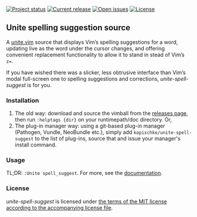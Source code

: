 [![Project status][badge-status]][vimscripts]
[![Current release][badge-release]][releases]
[![Open issues][badge-issues]][issues]
[![License][badge-license]][license]

## Unite spelling suggestion source

A [unite.vim][unite] source that displays Vim’s spelling suggestions for a word, updating live as the word under the cursor changes, and offering convenient replacement functionality to allow it to stand in stead of Vim’s `z=`.

If you have wished there was a slicker, less obtrusive interface than Vim’s modal full-screen one to spelling suggestions and corrections, *unite-spell-suggest* is for you.

### Installation

1. The old way: download and source the vimball from the [releases page][releases], then run `:helptags {dir}` on your runtimepath/doc directory. Or,
2. The plug-in manager way: using a git-based plug-in manager (Pathogen, Vundle, NeoBundle etc.), simply add `kopischke/unite-spell-suggest` to the list of plug-ins, source that and issue your manager's install command.

### Usage

TL;DR: `:Unite spell_suggest`. For more, see the [documentation][doc].

### License

*unite-spell-suggest* is licensed under [the terms of the MIT license according to the accompanying license file][license].

[badge-status]: http://img.shields.io/badge/status-EOL-red.svg?style=flat-square
[badge-release]: http://img.shields.io/github/release/kopischke/unite-spell-suggest.svg?style=flat-square
[badge-issues]: http://img.shields.io/github/issues/kopischke/unite-spell-suggest.svg?style=flat-square
[badge-license]: http://img.shields.io/badge/license-MIT-blue.svg?style=flat-square
[doc]:      doc/unite-spell-suggest.txt
[issues]: https://github.com/kopischke/unite-spell-suggest/issues
[license]:  LICENSE.md
[releases]: https://github.com/kopischke/unite-spell-suggest/releases
[unite]:    https://github.com/Shougo/unite.vim
[vimscripts]: http://www.vim.org/scripts/script.php?script_id=4929
